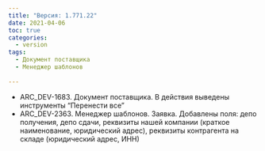 ```yaml
---
title: "Версия: 1.771.22"
date: 2021-04-06
toc: true
categories:
  - version
tags:
  - Документ поставщика
  - Менеджер шаблонов
  
---
```


-   ARC_DEV-1683. Документ поставщика. В действия выведены инструменты “Перенести все”
-   ARC_DEV-2363. Менеджер шаблонов. Заявка. Добавлены поля: депо получения, депо сдачи, реквизиты нашей компании (краткое наименование, юридический адрес), реквизиты контрагента на складе (юридический адрес, ИНН)
